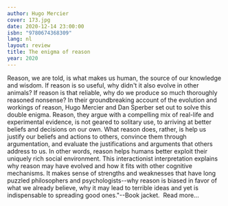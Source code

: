 ```yaml
---
author: Hugo Mercier
cover: 173.jpg
date: 2020-12-14 23:00:00
isbn: "9780674368309"
lang: nl
layout: review
title: The enigma of reason
year: 2020
---
```


Reason, we are told, is what makes us human, the source of our knowledge and wisdom. If reason is so useful, why didn't it also evolve in other animals? If reason is that reliable, why do we produce so much thoroughly reasoned nonsense? In their groundbreaking account of the evolution and workings of reason, Hugo Mercier and Dan Sperber set out to solve this double enigma. Reason, they argue with a compelling mix of real-life and experimental evidence, is not geared to solitary use, to arriving at better beliefs and decisions on our own. What reason does, rather, is help us justify our beliefs and actions to others, convince them through argumentation, and evaluate the justifications and arguments that others address to us. In other words, reason helps humans better exploit their uniquely rich social environment. This interactionist interpretation explains why reason may have evolved and how it fits with other cognitive mechanisms. It makes sense of strengths and weaknesses that have long puzzled philosophers and psychologists--why reason is biased in favor of what we already believe, why it may lead to terrible ideas and yet is indispensable to spreading good ones."--Book jacket.
 Read more...
